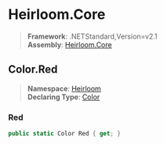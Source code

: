 # Heirloom.Core

> **Framework**: .NETStandard,Version=v2.1  
> **Assembly**: [Heirloom.Core][0]  

## Color.Red

> **Namespace**: [Heirloom][0]  
> **Declaring Type**: [Color][1]  

### Red

```cs
public static Color Red { get; }
```

[0]: ../../../Heirloom.Core.md
[1]: ../Color.md
